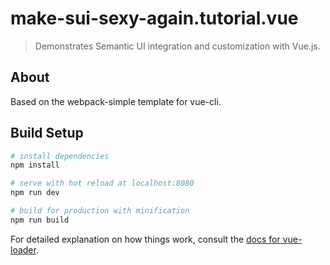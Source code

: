 # make-sui-sexy-again.tutorial.vue

> Demonstrates Semantic UI integration and customization with Vue.js.

## About

Based on the webpack-simple template for vue-cli.

## Build Setup

``` bash
# install dependencies
npm install

# serve with hot reload at localhost:8080
npm run dev

# build for production with minification
npm run build
```

For detailed explanation on how things work, consult the [docs for vue-loader](http://vuejs.github.io/vue-loader).
